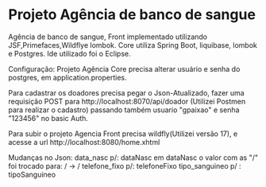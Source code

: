 # Projeto Agência de banco de sangue
Agência de banco de sangue, Front implementado utilizando JSF,Primefaces,Wildflye lombok. Core utiliza Spring Boot, liquibase, lombok e Postgres. Ide utilizado foi o Eclipse.

Configuração:
Projeto Agência Core precisa alterar usuário e senha do postgres, em application.properties.


Para cadastrar os doadores precisa pegar o Json-Atualizado, fazer uma requisição POST para http://localhost:8070/api/doador (Utilizei Postmen para realizar o cadastro) passando também usuario "gpaixao" e senha "123456" no basic Auth.

Para subir o projeto Agencia Front precisa wildfly(Utilizei versão 17), e acesse a url http://localhost:8080/home.xhtml

Mudanças no Json:
data_nasc p/: dataNasc
em dataNasc o valor com as "\/" foi trocado para: \/ -> / 
telefone_fixo p/: telefoneFixo
tipo_sanguineo p/ : tipoSanguineo


